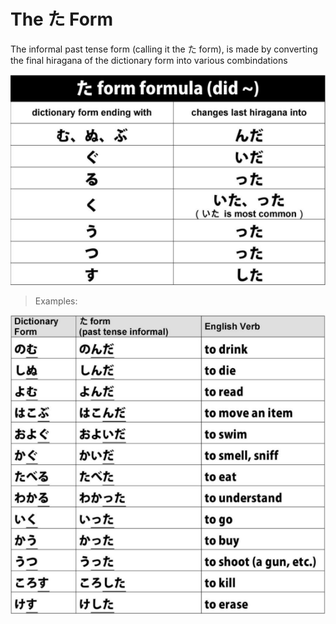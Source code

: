 # The た Form

The informal past tense form (calling it the た form), is made by converting the final hiragana of the dictionary form into various combindations

![た Form](../../../assets/images/figures/た-form.png)

> Examples:

![た Form Past Tense Examples](../../../assets/images/examples/た-form-ex.png)